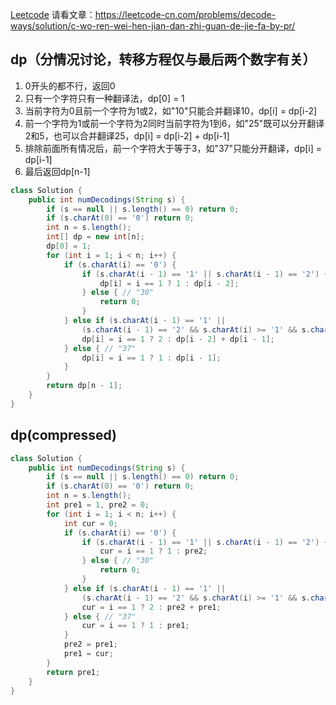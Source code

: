 [Leetcode](https://leetcode.com/problems/decode-ways/description/)
请看文章：https://leetcode-cn.com/problems/decode-ways/solution/c-wo-ren-wei-hen-jian-dan-zhi-guan-de-jie-fa-by-pr/
## dp（分情况讨论，转移方程仅与最后两个数字有关）
1. 0开头的都不行，返回0
2. 只有一个字符只有一种翻译法，dp[0] = 1
3. 当前字符为0且前一个字符为1或2，如"10"只能合并翻译10，dp[i] = dp[i-2]
4. 前一个字符为1或前一个字符为2同时当前字符为1到6，如"25"既可以分开翻译2和5，也可以合并翻译25，dp[i] = dp[i-2] + dp[i-1]
5. 排除前面所有情况后，前一个字符大于等于3，如"37"只能分开翻译，dp[i] = dp[i-1]
6. 最后返回dp[n-1]
```java
class Solution {
    public int numDecodings(String s) {
        if (s == null || s.length() == 0) return 0;
        if (s.charAt(0) == '0') return 0;
        int n = s.length();
        int[] dp = new int[n];
        dp[0] = 1;
        for (int i = 1; i < n; i++) {
            if (s.charAt(i) == '0') {
                if (s.charAt(i - 1) == '1' || s.charAt(i - 1) == '2') { // "10"
                    dp[i] = i == 1 ? 1 : dp[i - 2];
                } else { // "30"
                    return 0;
                }
            } else if (s.charAt(i - 1) == '1' ||
                (s.charAt(i - 1) == '2' && s.charAt(i) >= '1' && s.charAt(i) <= '6')) { // "26"
                dp[i] = i == 1 ? 2 : dp[i - 2] + dp[i - 1];
            } else { // "37"
                dp[i] = i == 1 ? 1 : dp[i - 1];
            }
        }
        return dp[n - 1];
    }
}
```

## dp(compressed)
```java
class Solution {
    public int numDecodings(String s) {
        if (s == null || s.length() == 0) return 0;
        if (s.charAt(0) == '0') return 0;
        int n = s.length();
        int pre1 = 1, pre2 = 0;
        for (int i = 1; i < n; i++) {
            int cur = 0;
            if (s.charAt(i) == '0') {
                if (s.charAt(i - 1) == '1' || s.charAt(i - 1) == '2') { // "10"
                    cur = i == 1 ? 1 : pre2;
                } else { // "30"
                    return 0;
                }
            } else if (s.charAt(i - 1) == '1' ||
                (s.charAt(i - 1) == '2' && s.charAt(i) >= '1' && s.charAt(i) <= '6')) { // "26"
                cur = i == 1 ? 2 : pre2 + pre1;
            } else { // "37"
                cur = i == 1 ? 1 : pre1;
            }
            pre2 = pre1;
            pre1 = cur;
        }
        return pre1;
    }
}
```
